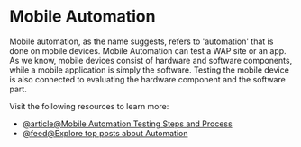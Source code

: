 # Mobile Automation

Mobile automation, as the name suggests, refers to 'automation' that is done on mobile devices. Mobile Automation can test a WAP site or an app. As we know, mobile devices consist of hardware and software components, while a mobile application is simply the software. Testing the mobile device is also connected to evaluating the hardware component and the software part.

Visit the following resources to learn more:

- [@article@Mobile Automation Testing Steps and Process](https://u-tor.com/topic/mobile-automation-steps)
- [@feed@Explore top posts about Automation](https://app.daily.dev/tags/automation?ref=roadmapsh)
